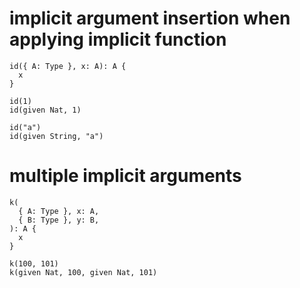 # implicit argument insertion when applying implicit function

``` cicada
id({ A: Type }, x: A): A {
  x
}

id(1)
id(given Nat, 1)

id("a")
id(given String, "a")
```

# multiple implicit arguments

``` cicada
k(
  { A: Type }, x: A,
  { B: Type }, y: B,
): A {
  x
}

k(100, 101)
k(given Nat, 100, given Nat, 101)
```
